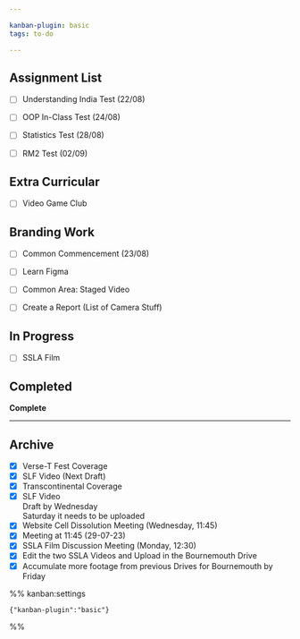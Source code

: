 ```yaml
---

kanban-plugin: basic
tags: to-do

---
```


## Assignment List

- [ ] Understanding India Test (22/08)
- [ ] OOP In-Class Test (24/08)
- [ ] Statistics Test (28/08)
- [ ] RM2 Test (02/09)


## Extra Curricular

- [ ] Video Game Club


## Branding Work

- [ ] Common Commencement (23/08)
- [ ] Learn Figma
- [ ] Common Area: Staged Video
- [ ] Create a Report (List of Camera Stuff)


## In Progress

- [ ] SSLA Film


## Completed

**Complete**


***

## Archive

- [x] Verse-T Fest Coverage
- [x] SLF Video (Next Draft)
- [x] Transcontinental Coverage
- [x] SLF Video <br>Draft by Wednesday<br>Saturday it needs to be uploaded
- [x] Website Cell Dissolution Meeting (Wednesday, 11:45)
- [x] Meeting at 11:45 (29-07-23)
- [x] SSLA Film Discussion Meeting (Monday, 12:30)
- [x] Edit the two SSLA Videos and Upload in the Bournemouth Drive
- [x] Accumulate more footage from previous Drives for Bournemouth by Friday

%% kanban:settings
```
{"kanban-plugin":"basic"}
```
%%